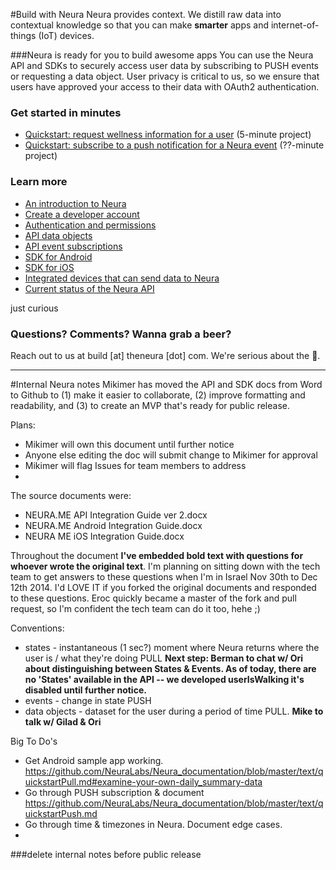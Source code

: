 
#Build with Neura 
Neura provides context. We distill raw data into contextual knowledge so that you can make **smarter** apps and internet-of-things (IoT) devices.  

###Neura is ready for you to build awesome apps
You can use the Neura API and SDKs to securely access user data by subscribing to PUSH events or requesting a data object.  User privacy is critical to us, so we ensure that users have approved your access to their data with OAuth2 authentication.

### Get started in minutes
 - [Quickstart: request wellness information for a user](https://github.com/NeuraLabs/Neura_documentation/blob/master/text/quickstartPull.md) (5-minute project)
 - [Quickstart: subscribe to a push notification for a Neura event](https://github.com/NeuraLabs/Neura_documentation/blob/master/text/quickstartPush.md) (??-minute project)

### Learn more
 - [An introduction to Neura](https://github.com/NeuraLabs/Neura_documentation/blob/master/text/basics.md) 
 - [Create a developer account](https://github.com/NeuraLabs/Neura_documentation/blob/master/text/account.md)
 - [Authentication and permissions](https://github.com/NeuraLabs/Neura_documentation/blob/master/text/authentication.md)
 - [API data objects](https://github.com/NeuraLabs/Neura_documentation/blob/master/text/pull.md) 
 - [API event subscriptions](https://github.com/NeuraLabs/Neura_documentation/blob/master/text/push.md)
 - [SDK for Android](https://github.com/NeuraLabs/Neura_documentation/blob/master/text/SDK_Android.md)
 - [SDK for iOS](https://github.com/NeuraLabs/Neura_documentation/blob/master/text/SDK_iOS.md)
 - [Integrated devices that can send data to Neura](https://github.com/NeuraLabs/Neura_documentation/blob/master/text/integrations.md)
 - [Current status of the Neura API](https://github.com/NeuraLabs/Neura_documentation/blob/master/text/status.md)

just curious

###  Questions? Comments? Wanna grab a beer?
Reach out to us at build [at] theneura [dot] com.  We're serious about the :beer:.


----------------

#Internal Neura notes 
Mikimer has moved the API and SDK docs from Word to Github to (1) make it easier to collaborate, (2) improve formatting and readability, and (3) to create an MVP that's ready for public release.

Plans:  
- Mikimer will own this document until further notice
- Anyone else editing the doc will submit change to Mikimer for approval
- Mikimer will flag Issues for team members to address  
- 

The source documents were:  
  - NEURA.ME API Integration Guide ver 2.docx    
  - NEURA.ME Android Integration Guide.docx  
  - NEURA ME iOS Integration Guide.docx

Throughout the document **I've embedded bold text with questions for whoever wrote the original text**.  I'm planning on sitting down with the tech team to get answers to these questions when I'm in Israel Nov 30th to Dec 12th 2014.  I'd LOVE IT if you forked the original documents and responded to these questions.  Eroc quickly became a master of the fork and pull request, so I'm confident the tech team can do it too, hehe ;)

Conventions:  
- states - instantaneous (1 sec?) moment where Neura returns where the user is / what they're doing PULL **Next step: Berman to chat w/ Ori about distinguishing between States & Events.  As of today, there are no 'States' available in the API -- we developed userIsWalking it's disabled until further notice.**
- events - change in state PUSH
- data objects - dataset for the user during a period of time PULL. **Mike to talk w/ Gilad & Ori**

Big To Do's
- Get Android sample app working. https://github.com/NeuraLabs/Neura_documentation/blob/master/text/quickstartPull.md#examine-your-own-daily_summary-data
- Go through PUSH subscription & document https://github.com/NeuraLabs/Neura_documentation/blob/master/text/quickstartPush.md 
- Go through time & timezones in Neura. Document edge cases.
- 

###delete internal notes before public release



